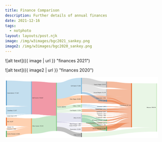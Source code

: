 ```yaml
---
title: Finance Comparison
description: Further details of annual finances
date: 2021-12-16
tags:
  - notphoto
layout: layouts/post.njk
image: /img/w3images/bgc2021_sankey.png
image2: /img/w3images/bgc2020_sankey.png
---
```


![alt text]({{ image | url }} "finances 2021")

![alt text]({{ image2 | url }} "finances 2020")

<img src="./img/w3images/bgc2020_sankey.png">